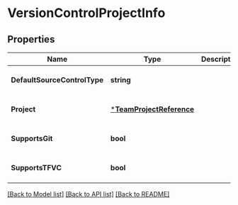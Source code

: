 # VersionControlProjectInfo

## Properties
Name | Type | Description | Notes
------------ | ------------- | ------------- | -------------
**DefaultSourceControlType** | **string** |  | [optional] [default to null]
**Project** | [***TeamProjectReference**](TeamProjectReference.md) |  | [optional] [default to null]
**SupportsGit** | **bool** |  | [optional] [default to null]
**SupportsTFVC** | **bool** |  | [optional] [default to null]

[[Back to Model list]](../README.md#documentation-for-models) [[Back to API list]](../README.md#documentation-for-api-endpoints) [[Back to README]](../README.md)


